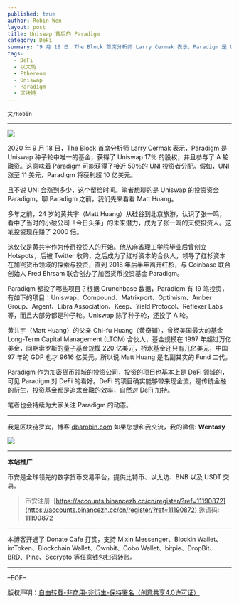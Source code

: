 ```yaml
---
published: true
author: Robin Wen
layout: post
title: Uniswap 背后的 Paradigm
category: DeFi
summary: "9 月 18 日，The Block 首席分析师 Larry Cermak 表示，Paradigm 是 Uniswap 种子轮中唯一的基金，获得了 Uniswap 17％ 的股权，并且参与了 A 轮融资。这意味着 Paradigm 可能获得了接近 50％的 UNI 投资者分配。假如，UNI 涨至 11 美元，Paradigm 将获利超 10 亿美元。Paradigm 作为加密货币领域的投资公司，投资的项目也基本上是 DeFi 领域的，可见 Paradigm 对 DeFi 的看好。DeFi 的项目确实能够带来现金流，是传统金融的衍生，投资基金都是追求金融的效率，自然对 DeFi 加持。笔者也会持续为大家关注 Paradigm 的动态。"
tags:
  - DeFi
  - 以太坊
  - Ethereum
  - Uniswap
  - Paradigm
  - 区块链
---
```


`文/Robin`

***

![](https://cdn.dbarobin.com/7hqr183.png)

2020 年 9 月 18 日，The Block 首席分析师 Larry Cermak 表示，Paradigm 是 Uniswap 种子轮中唯一的基金，获得了 Uniswap 17％ 的股权，并且参与了 A 轮融资。这意味着 Paradigm 可能获得了接近 50％的 UNI 投资者分配。假如，UNI 涨至 11 美元，Paradigm 将获利超 10 亿美元。

且不说 UNI 会涨到多少，这个留给时间。笔者想聊的是 Uniswap 的投资资金 Paradigm。聊 Paradigm 之前，我们先来看看 Matt Huang。

多年之前，24 岁的黄共宇（Matt Huang）从硅谷到北京旅游，认识了张一鸣，看中了当时的小破公司「今日头条」的未来潜力，成为了张一鸣的天使投资人。这笔投资现在赚了 2000 倍。

这仅仅是黄共宇作为传奇投资人的开始。他从麻省理工学院毕业后曾创立 Hotspots，后被 Twitter 收购，之后成为了红杉资本的合伙人，领导了红杉资本在加密货币领域的探索与投资，直到 2018 年后半年离开红杉，与 Coinbase 联合创始人 Fred Ehrsam 联合创办了加密货币投资基金 Paradigm。

Paradigm 都投了哪些项目？根据 Crunchbase 数据，Paradigm 有 19 笔投资，有如下的项目：Uniswap、Compound、Matrixport、Optimism、Amber Group、Argent、Libra Association、Keep、Yield Protocol、Reflexer Labs 等，而且大部分都是种子轮。Uniswap 除了种子轮，还投了 A 轮。

黄共宇（Matt Huang）的父亲 Chi-fu Huang（黄奇辅），曾经美国最大的基金 Long-Term Capital Management (LTCM) 合伙人，基金规模在 1997 年超过万亿美金，同期索罗斯的量子基金规模 220 亿美元，桥水基金还只有几亿美元，中国 97 年的 GDP 也才 9616 亿美元。所以说 Matt Huang 是名副其实的 Fund 二代。

Paradigm 作为加密货币领域的投资公司，投资的项目也基本上是 DeFi 领域的，可见 Paradigm 对 DeFi 的看好。DeFi 的项目确实能够带来现金流，是传统金融的衍生，投资基金都是追求金融的效率，自然对 DeFi 加持。

笔者也会持续为大家关注 Paradigm 的动态。

***

我是区块链罗宾，博客 [dbarobin.com](https://dbarobin.com/)
如果您想和我交流，我的微信: **Wentasy**

![](https://cdn.dbarobin.com/v4yywe2.png)

***

**本站推广**

币安是全球领先的数字货币交易平台，提供比特币、以太坊、BNB 以及 USDT 交易。

> 币安注册: [https://accounts.binancezh.cc/cn/register/?ref=11190872](https://accounts.binancezh.cc/cn/register/?ref=11190872)
> 邀请码: **11190872**

***

本博客开通了 Donate Cafe 打赏，支持 Mixin Messenger、Blockin Wallet、imToken、Blockchain Wallet、Ownbit、Cobo Wallet、bitpie、DropBit、BRD、Pine、Secrypto 等任意钱包扫码转账。

<center>
    <div class="--donate-button"
         data-button-id="f8b9df0d-af9a-460d-8258-d3f435445075"
    ></div>
</center>

***

–EOF–

版权声明：[自由转载-非商用-非衍生-保持署名（创意共享4.0许可证）](http://creativecommons.org/licenses/by-nc-nd/4.0/deed.zh)